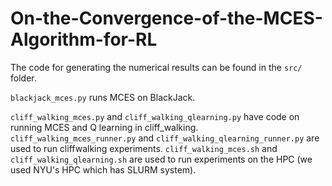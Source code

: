 # On-the-Convergence-of-the-MCES-Algorithm-for-RL

The code for generating the numerical results can be found in the `src/` folder. 

`blackjack_mces.py` runs MCES on BlackJack. 

`cliff_walking_mces.py` and `cliff_walking_qlearning.py` have code on running MCES and Q learning in cliff_walking. `cliff_walking_mces_runner.py` and `cliff_walking_qlearning_runner.py` are used to run cliffwalking experiments. `cliff_walking_mces.sh` and `cliff_walking_qlearning.sh` are used to run experiments on the HPC (we used NYU's HPC which has SLURM system). 


